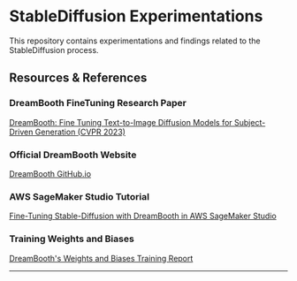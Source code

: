 # StableDiffusion Experimentations

This repository contains experimentations and findings related to the StableDiffusion process.

## Resources & References

### DreamBooth FineTuning Research Paper

[DreamBooth: Fine Tuning Text-to-Image Diffusion Models for Subject-Driven Generation (CVPR 2023)](https://openaccess.thecvf.com/content/CVPR2023/papers/Ruiz_DreamBooth_Fine_Tuning_Text-to-Image_Diffusion_Models_for_Subject-Driven_Generation_CVPR_2023_paper.pdf)

### Official DreamBooth Website

[DreamBooth GitHub.io](https://dreambooth.github.io/)

### AWS SageMaker Studio Tutorial

[Fine-Tuning Stable-Diffusion with DreamBooth in AWS SageMaker Studio](https://betterprogramming.pub/fine-tuning-stable-diffusion-with-dreambooth-in-aws-sagemaker-studio-9bf10886d6a5)

### Training Weights and Biases

[DreamBooth's Weights and Biases Training Report](https://wandb.ai/psuraj/dreambooth/reports/Training-Stable-Diffusion-with-Dreambooth--VmlldzoyNzk0NDc3#the-effect-of-noisy-and-degraded-images)

---
